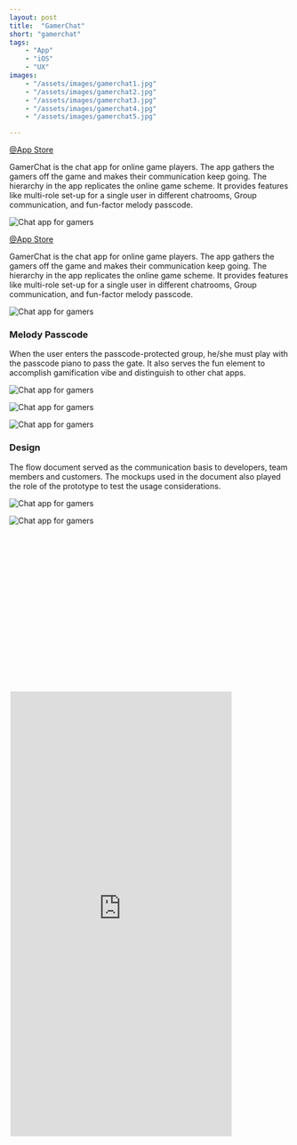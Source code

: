 ```yaml
---
layout: post
title:  "GamerChat"
short: "gamerchat"
tags:
    - "App"
    - "iOS"
    - "UX"
images: 
    - "/assets/images/gamerchat1.jpg"
    - "/assets/images/gamerchat2.jpg"
    - "/assets/images/gamerchat3.jpg"
    - "/assets/images/gamerchat4.jpg"
    - "/assets/images/gamerchat5.jpg"

---
```

[@App Store](https://itunes.apple.com/us/app/gong-hui-tong/id731810260)

<!--summary-->

GamerChat is the chat app for online game players. The app gathers the gamers off the game and makes their communication keep going. The hierarchy in the app replicates the online game scheme. It provides features like multi-role set-up for a single user in different chatrooms, Group communication, and fun-factor melody passcode.

<!--more-->

![Chat app for gamers](/assets/images/gamerchat1.jpg)

[@App Store](https://itunes.apple.com/us/app/gong-hui-tong/id731810260)

GamerChat is the chat app for online game players. The app gathers the gamers off the game and makes their communication keep going. The hierarchy in the app replicates the online game scheme. It provides features like multi-role set-up for a single user in different chatrooms, Group communication, and fun-factor melody passcode.

![Chat app for gamers](/assets/images/gamerchat2.jpg)

### Melody Passcode

When the user enters the passcode-protected group, he/she must play with the passcode piano to pass the gate. It also serves the fun element to accomplish gamification vibe and distinguish to other chat apps.

![Chat app for gamers](/assets/images/gamerchat3.jpg)

![Chat app for gamers](/assets/images/gamerchat4.jpg)

![Chat app for gamers](/assets/images/gamerchat5.jpg)

### Design

The flow document served as the communication basis to developers, team members and customers. The mockups used in the document also played the role of the prototype to test the usage considerations. 

![Chat app for gamers](/assets/images/cases/gamerchat/flow1.jpg)

![Chat app for gamers](/assets/images/cases/gamerchat/flow2.jpg)

<div style="padding:56.25% 0 0 0;position:relative;" class="video-embed round-border"><iframe src="https://marvelapp.com/prototype/3g5gb84?emb=1&iosapp=false&frameless=false" width="402" height="803" allowTransparency="true" frameborder="0" style="-webkit-clip-path: inset(2px 2px); clip-path: inset(2px 2px);"></iframe></div>